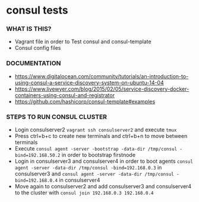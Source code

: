# consul tests
### WHAT IS THIS?
- Vagrant file in order to Test consul and consul-template
- Consul config files
### DOCUMENTATION
- https://www.digitalocean.com/community/tutorials/an-introduction-to-using-consul-a-service-discovery-system-on-ubuntu-14-04
- https://www.livewyer.com/blog/2015/02/05/service-discovery-docker-containers-using-consul-and-registrator
- https://github.com/hashicorp/consul-template#examples

### STEPS TO RUN CONSUL CLUSTER
- Login consulserver2 `vagrant ssh consulserver2` and execute `tmux`
- Press ctrl+b+c to create new terminals and ctrl+b+n to move between terminals
- Execute `consul agent -server -bootstrap -data-dir /tmp/consul -bind=192.168.50.2` in order to bootstrap firstnode
- Login in consulserver3 and consulserver4 in order to boot agents `consul agent -server -data-dir /tmp/consul -bind=192.168.0.3` in consulserver3 and `consul agent -server -data-dir /tmp/consul -bind=192.168.0.4` in consulserver4
- Move again to consulserver2 and add consulserver3 and consulserver4 to the cluster with `consul join 192.168.0.3 192.168.0.4`
